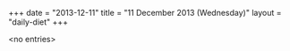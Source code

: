 +++
date = "2013-12-11"
title = "11 December 2013 (Wednesday)"
layout = "daily-diet"
+++


\<no entries\>

